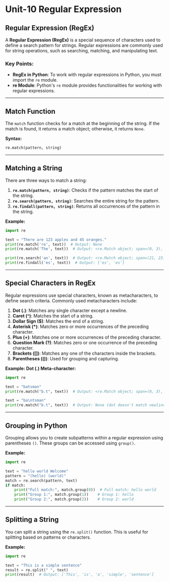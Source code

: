 # Unit-10 Regular Expression

## Regular Expression (RegEx)
A **Regular Expression (RegEx)** is a special sequence of characters used to define a search pattern for strings. Regular expressions are commonly used for string operations, such as searching, matching, and manipulating text.

### Key Points:
- **RegEx in Python**: To work with regular expressions in Python, you must import the `re` module.
- **re Module**: Python's `re` module provides functionalities for working with regular expressions.

---

## Match Function
The `match` function checks for a match at the beginning of the string. If the match is found, it returns a match object; otherwise, it returns `None`.

**Syntax:**  
```python
re.match(pattern, string)
```

---

## Matching a String
There are three ways to match a string:

1. **`re.match(pattern, string)`**: Checks if the pattern matches the start of the string.
2. **`re.search(pattern, string)`**: Searches the entire string for the pattern.
3. **`re.findall(pattern, string)`**: Returns all occurrences of the pattern in the string.

**Example:**
```python
import re

text = "There are 123 apples and 45 oranges."
print(re.match('re', text))  # Output: None
print(re.match('The', text))  # Output: <re.Match object; span=(0, 3), match='The'>

print(re.search('an', text))  # Output: <re.Match object; span=(21, 23), match='an'>
print(re.findall('es', text))  # Output: ['es', 'es']
```

---

## Special Characters in RegEx
Regular expressions use special characters, known as metacharacters, to define search criteria. Commonly used metacharacters include:

1. **Dot (.)**: Matches any single character except a newline.
2. **Caret (^)**: Matches the start of a string.
3. **Dollar Sign ($)**: Matches the end of a string.
4. **Asterisk (*)**: Matches zero or more occurrences of the preceding character.
5. **Plus (+)**: Matches one or more occurrences of the preceding character.
6. **Question Mark (?)**: Matches zero or one occurrence of the preceding character.
7. **Brackets ([])**: Matches any one of the characters inside the brackets.
8. **Parentheses (())**: Used for grouping and capturing.

**Example: Dot (.) Meta-character:**
```python
import re

text = "batsman"
print(re.match("b.t", text))  # Output: <re.Match object; span=(0, 3), match='bat'>

text = "ba\ntsman"
print(re.match("b.t", text))  # Output: None (dot doesn't match newline)
```

---

## Grouping in Python
Grouping allows you to create subpatterns within a regular expression using parentheses `()`. These groups can be accessed using `group()`.

**Example:**
```python
import re

text = "hello world Welcome"
pattern = "(hello) (world)"
match = re.search(pattern, text)
if match:
    print("Full match:", match.group(0))  # Full match: hello world
    print("Group 1:", match.group(1))    # Group 1: hello
    print("Group 2:", match.group(2))    # Group 2: world
```

---

## Splitting a String
You can split a string using the `re.split()` function. This is useful for splitting based on patterns or characters.

**Example:**
```python
import re

text = "This is a simple sentence"
result = re.split(" ", text)
print(result)  # Output: ['This', 'is', 'a', 'simple', 'sentence']
```